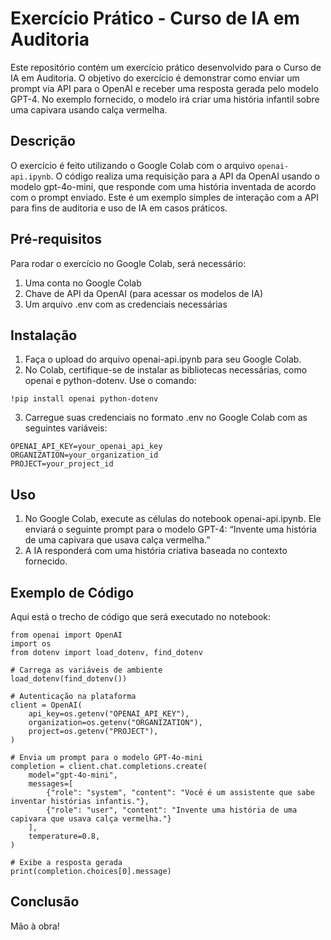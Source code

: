 # Exercício Prático - Curso de IA em Auditoria

Este repositório contém um exercício prático desenvolvido para o Curso de IA em Auditoria. O objetivo do exercício é demonstrar como enviar um prompt via API para o OpenAI e receber uma resposta gerada pelo modelo GPT-4. No exemplo fornecido, o modelo irá criar uma história infantil sobre uma capivara usando calça vermelha.

## Descrição

O exercício é feito utilizando o Google Colab com o arquivo `openai-api.ipynb`. O código realiza uma requisição para a API da OpenAI usando o modelo gpt-4o-mini, que responde com uma história inventada de acordo com o prompt enviado. Este é um exemplo simples de interação com a API para fins de auditoria e uso de IA em casos práticos.

## Pré-requisitos

Para rodar o exercício no Google Colab, será necessário:

1.	Uma conta no Google Colab
2.	Chave de API da OpenAI (para acessar os modelos de IA)
3.	Um arquivo .env com as credenciais necessárias

## Instalação

1.	Faça o upload do arquivo openai-api.ipynb para seu Google Colab.
2.	No Colab, certifique-se de instalar as bibliotecas necessárias, como openai e python-dotenv. Use o comando:

```
!pip install openai python-dotenv
```

3.	Carregue suas credenciais no formato .env no Google Colab com as seguintes variáveis:

```
OPENAI_API_KEY=your_openai_api_key
ORGANIZATION=your_organization_id
PROJECT=your_project_id
```


## Uso

1.	No Google Colab, execute as células do notebook openai-api.ipynb. Ele enviará o seguinte prompt para o modelo GPT-4: “Invente uma história de uma capivara que usava calça vermelha.”
2. A IA responderá com uma história criativa baseada no contexto fornecido.

## Exemplo de Código

Aqui está o trecho de código que será executado no notebook:

```
from openai import OpenAI
import os
from dotenv import load_dotenv, find_dotenv

# Carrega as variáveis de ambiente
load_dotenv(find_dotenv())

# Autenticação na plataforma
client = OpenAI(
    api_key=os.getenv("OPENAI_API_KEY"),
    organization=os.getenv("ORGANIZATION"),
    project=os.getenv("PROJECT"),
)

# Envia um prompt para o modelo GPT-4o-mini
completion = client.chat.completions.create(
    model="gpt-4o-mini",
    messages=[
        {"role": "system", "content": "Você é um assistente que sabe inventar histórias infantis."},
        {"role": "user", "content": "Invente uma história de uma capivara que usava calça vermelha."}
    ],
    temperature=0.8,
)

# Exibe a resposta gerada
print(completion.choices[0].message)
```

## Conclusão

Mão à obra!

